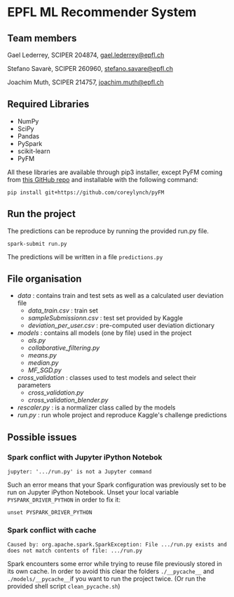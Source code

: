 # EPFL ML Recommender System

## Team members

Gael Lederrey, SCIPER 204874, gael.lederrey@epfl.ch

Stefano Savarè, SCIPER 260960, stefano.savare@epfl.ch

Joachim Muth, SCIPER 214757, joachim.muth@epfl.ch

## Required Libraries

* NumPy
* SciPy
* Pandas
* PySpark
* scikit-learn
* PyFM

All these libraries are available through pip3 installer, except PyFM coming from 
[this GitHub repo](https://github.com/coreylynch/pyFM) and installable with the following
command:
```
pip install git+https://github.com/coreylynch/pyFM
```

## Run the project

The predictions can be reproduce by running the provided run.py file.

```
spark-submit run.py
```

The predictions will be written in a file `predictions.py`

## File organisation

- *data* : contains train and test sets as well as a calculated user deviation file
    - *data_train.csv* : train set
    - *sampleSubmissionn.csv* : test set provided by Kaggle
    - *deviation_per_user.csv* : pre-computed user deviation dictionary
- *models* : contains all models (one by file) used in the project
    - *als.py*
    - *collaborative_filtering.py*
    - *means.py*
    - *median.py*
    - *MF_SGD.py*
- *cross_validation* : classes used to test models and select their parameters
    - *cross_validation.py* 
    - *cross_validation_blender.py*
- *rescaler.py* : is a normalizer class called by the models
- *run.py* : run whole project and reproduce Kaggle's challenge predictions 


## Possible issues

### Spark conflict with Jupyter iPython Notebok
```
jupyter: '.../run.py' is not a Jupyter command
```

Such an error means that your Spark configuration was previously set to be run on Jupyter iPython Notebook.
Unset your local variable `PYSPARK_DRIVER_PYTHON` in order to fix it:

```
unset PYSPARK_DRIVER_PYTHON
```

### Spark conflict with cache
```
Caused by: org.apache.spark.SparkException: File .../run.py exists and does not match contents of file: .../run.py
```

Spark encounters some error while trying to reuse file previously stored in its own cache.
In order to avoid this clear the folders `./__pycache__` and `./models/__pycache__`if you want to 
run the project twice. (Or run the provided shell script `clean_pycache.sh`)